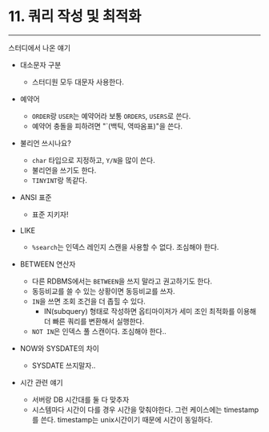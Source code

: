 # 11. 쿼리 작성 및 최적화

---
스터디에서 나온 얘기
- 대소문자 구분
  - 스터디원 모두 대문자 사용한다.

- 예약어
  - `ORDER`랑 `USER`는 예약어라 보통 `ORDERS`, `USERS`로 쓴다.
  - 예약어 충돌을 피하려면 "`(백틱, 역따옴표)"을 쓴다.

- 불리언 쓰시나요?
  - `char` 타입으로 지정하고, `Y/N`을 많이 쓴다.
  - 불리언을 쓰기도 한다.
  - `TINYINT`랑 똑같다.

- ANSI 표준
  - 표준 지키자!

- LIKE
  - `%search`는 인덱스 레인지 스캔을 사용할 수 없다. 조심해야 한다.

- BETWEEN 연산자
  - 다른 RDBMS에서는 `BETWEEN`을 쓰지 말라고 권고하기도 한다.
  - 동등비교를 쓸 수 있는 상황이면 동등비교를 쓰자.
  - `IN`을 쓰면 조회 조건을 더 좁힐 수 있다.
    - IN(subquery) 형태로 작성하면 옵티마이저가 세미 조인 최적화를 이용해 더 빠른 쿼리를 변환해서 실행한다. 
  - `NOT IN`은 인덱스 풀 스캔이다. 조심해야 한다..

- NOW와 SYSDATE의 차이
  - SYSDATE 쓰지말자..

- 시간 관련 얘기
  - 서버랑 DB 시간대를 둘 다 맞추자
  - 시스템마다 시간이 다를 경우 시간을 맞춰야한다. 그런 케이스에는 timestamp를 쓴다. timestamp는 unix시간이기 때문에 시간이 동일하다. 
